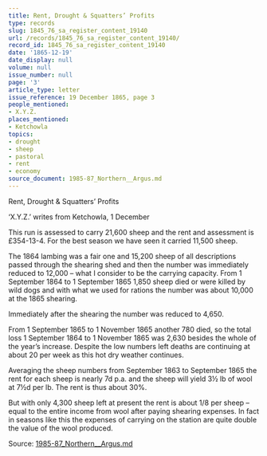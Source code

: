 ```yaml
---
title: Rent, Drought & Squatters’ Profits
type: records
slug: 1845_76_sa_register_content_19140
url: /records/1845_76_sa_register_content_19140/
record_id: 1845_76_sa_register_content_19140
date: '1865-12-19'
date_display: null
volume: null
issue_number: null
page: '3'
article_type: letter
issue_reference: 19 December 1865, page 3
people_mentioned:
- X.Y.Z.
places_mentioned:
- Ketchowla
topics:
- drought
- sheep
- pastoral
- rent
- economy
source_document: 1985-87_Northern__Argus.md
---
```


Rent, Drought & Squatters’ Profits

‘X.Y.Z.’ writes from Ketchowla, 1 December

This run is assessed to carry 21,600 sheep and the rent and assessment is £354-13-4.  For the best season we have seen it carried 11,500 sheep.

The 1864 lambing was a fair one and 15,200 sheep of all descriptions passed through the shearing shed and then the number was immediately reduced to 12,000 – what I consider to be the carrying capacity.  From 1 September 1864 to 1 September 1865 1,850 sheep died or were killed by wild dogs and with what we used for rations the number was about 10,000 at the 1865 shearing.

Immediately after the shearing the number was reduced to 4,650.

From 1 September 1865 to 1 November 1865 another 780 died, so the total loss 1 September 1864 to 1 November 1865 was 2,630 besides the whole of the year’s increase.  Despite the low numbers left deaths are continuing at about 20 per week as this hot dry weather continues.

Averaging the sheep numbers from September 1863 to September 1865 the rent for each sheep is nearly 7d p.a. and the sheep will yield 3½ lb of wool at 7½d per lb.  The rent is thus about 30%.

But with only 4,300 sheep left at present the rent is about 1/8 per sheep – equal to the entire income from wool after paying shearing expenses.  In fact in seasons like this the expenses of carrying on the station are quite double the value of the wool produced.

Source: [1985-87_Northern__Argus.md](/downloads/markdown/1985-87_Northern__Argus.md)
